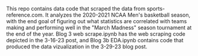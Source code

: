 This repo contains data code that scraped the data from sports-reference.com. It analyzes the 2020-2021 NCAA Men's basketball season, with the end goal of figuring out what statistics are correlated with teams making and performing well in the "March Madness" season tournament at the end of the year. Blog 3 web scrape.ipynb has the web scraping code depicted in the 3-16-23 post, and Blog 3b EDA.ipynb contains code that produced the data vizualization in the 3-29-23 blog post.
